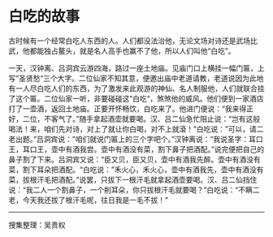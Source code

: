 # 白吃的故事

古时候有一个经常白吃人东西的人。人们都没法治他，无论文场对诗还是武场比武，他都能独占鳌头，就是名人高手也赢不了他，所以人们叫他“白吃”。

一天，汉钟离、吕洞宾云游四海，路过一座土地庙。见庙门口上横挂一幅门匾，上写”圣贤愁“三个大字。二位仙家不知其意，便邀出庙中老道请教，老道说因为此地有一人尽白吃人们的东西，为了激发来此观游的神仙、名人制服他，人们就联合挂了这个匾。二位仙家一听，非要碰碰这“白吃“，煞煞他的威风。他们便到一家酒店打了一壶酒，返回土地庙。正要开怀畅饮，白吃来了。他进门便说：“我来得正好，二位，不客气了。”随手拿起酒壶就要喝。汉、吕二仙急忙阻止说：“岂有这般喝法！来，咱们先对诗，对上了就让你白喝，对不上就滾！”白吃说：”可以，请二老出题。”吕洞宾说："咱们就说门匾上的三个字吧个。”汉钟离说：“我说圣字：耳口王，耳口王，壶中有酒我尝。壶中有酒没有菜，割下鼻子把酒配。”说完便把自己的鼻子割了下来。吕洞宾又说：“臣又贝，臣又贝，壶中有酒我先醉。壶中有酒没有菜，割下耳朵把酒配。“白吃说：”禾火心，禾火心，壶中有酒我先，壶中有酒没有菜，拔根汗毛把酒配。”说罢，只拔下一根汗毛就拿起酒壶要喝。汉、吕二仙挡住说：“我二人一个割鼻子，一个削耳朵，你只拔根汗毛就要喝？”白吃说：“不瞒二老，今天我还拔了根汗毛呢，往日我是一毛不拔！”

---

搜集整理：吴贵权

